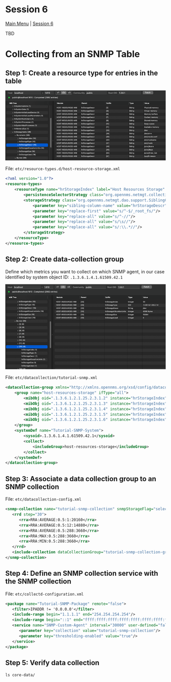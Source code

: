 # Session 6

[Main Menu](../README.md) | [Session 6](../session6/README.md)

TBD


# Collecting from an SNMP Table

## Step 1: Create a resource type for entries in the table

![hr-description.png](images/hr-description.png)

File: `etc/resource-types.d/host-resource-storage.xml`

```xml
<?xml version="1.0"?>
<resource-types>
    <resourceType name="hrStorageIndex" label="Host Resources Storage" resourceLabel="${hrStorageDescr}">
        <persistenceSelectorStrategy class="org.opennms.netmgt.collection.support.PersistAllSelectorStrategy"/>
        <storageStrategy class="org.opennms.netmgt.dao.support.SiblingColumnStorageStrategy">
            <parameter key="sibling-column-name" value="hrStorageDescr"/>
            <parameter key="replace-first" value="s/^-$/_root_fs/"/>
            <parameter key="replace-all" value="s/^-//"/>
            <parameter key="replace-all" value="s/\s//"/>
            <parameter key="replace-all" value="s/:\\.*//"/>
        </storageStrategy>
    </resourceType>
</resource-types>
```

## Step 2: Create data-collection group

Define which metrics you want to collect on which SNMP agent, in our case identified by system object ID: `.1.3.6.1.4.1.61509.42.1`

![hr-entry.png](images/hr-entry.png)

File: `etc/datacollection/tutorial-snmp.xml`

```xml
<datacollection-group xmlns="http://xmlns.opennms.org/xsd/config/datacollection" name="tutorial-snmp-collection-group">
    <group name="host-resources-storage" ifType="all">
        <mibObj oid=".1.3.6.1.2.1.25.2.3.1.2" instance="hrStorageIndex" alias="hrStorageType" type="string"/>
        <mibObj oid=".1.3.6.1.2.1.25.2.3.1.3" instance="hrStorageIndex" alias="hrStorageDescr" type="string"/>
        <mibObj oid=".1.3.6.1.2.1.25.2.3.1.4" instance="hrStorageIndex" alias="hrStorageAllocUnits" type="gauge"/>
        <mibObj oid=".1.3.6.1.2.1.25.2.3.1.5" instance="hrStorageIndex" alias="hrStorageSize" type="gauge"/>
        <mibObj oid=".1.3.6.1.2.1.25.2.3.1.6" instance="hrStorageIndex" alias="hrStorageUsed" type="gauge"/>
    </group>
    <systemDef name="Tutorial-SNMP-System">
        <sysoid>.1.3.6.1.4.1.61509.42.1</sysoid>
        <collect>
            <includeGroup>host-resources-storage</includeGroup>
        </collect>
    </systemDef>
</datacollection-group>
```

## Step 3: Associate a data collection group to an SNMP collection

File: `etc/datacollection-config.xml`

```xml
<snmp-collection name="tutorial-snmp-collection" snmpStorageFlag="select">
   <rrd step="30">
      <rra>RRA:AVERAGE:0.5:1:20160</rra>
      <rra>RRA:AVERAGE:0.5:12:14880</rra>
      <rra>RRA:AVERAGE:0.5:288:3660</rra>
      <rra>RRA:MAX:0.5:288:3660</rra>
      <rra>RRA:MIN:0.5:288:3660</rra>
   </rrd>
   <include-collection dataCollectionGroup="tutorial-snmp-collection-group"/>
</snmp-collection>
```

## Step 4: Define an SNMP collection service with the SNMP collection

File: `etc/collectd-configuration.xml`

```xml
<package name="Tutorial-SNMP-Package" remote="false">
   <filter>IPADDR != '0.0.0.0'</filter>
   <include-range begin="1.1.1.1" end="254.254.254.254"/>
   <include-range begin="::1" end="ffff:ffff:ffff:ffff:ffff:ffff:ffff:ffff"/>
   <service name="SNMP-Custom-Agent" interval="30000" user-defined="false" status="on">
      <parameter key="collection" value="tutorial-snmp-collection"/>
      <parameter key="thresholding-enabled" value="true"/>
   </service>
</package>
```

## Step 5: Verify data collection

```
ls core-data/
```
